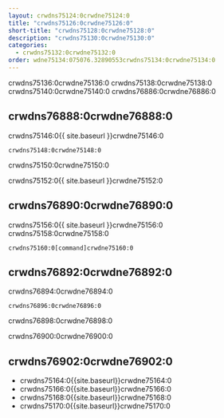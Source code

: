 ```yaml
---
layout: crwdns75124:0crwdne75124:0
title: "crwdns75126:0crwdne75126:0"
short-title: "crwdns75128:0crwdne75128:0"
description: "crwdns75130:0crwdne75130:0"
categories:
  - crwdns75132:0crwdne75132:0
order: wdne75134:075076.32890553crwdns75134:0crwdne75134:0
---
```

crwdns75136:0crwdne75136:0 crwdns75138:0crwdne75138:0 crwdns75140:0crwdne75140:0 crwdns76886:0crwdne76886:0

## crwdns76888:0crwdne76888:0

crwdns75146:0{{ site.baseurl }}crwdne75146:0

    crwdns75148:0crwdne75148:0
    

crwdns75150:0crwdne75150:0

crwdns75152:0{{ site.baseurl }}crwdne75152:0

## crwdns76890:0crwdne76890:0

crwdns75156:0{{ site.baseurl }}crwdne75156:0 crwdns75158:0crwdne75158:0

```nohighlight
crwdns75160:0[command]crwdne75160:0
```

## crwdns76892:0crwdne76892:0

crwdns76894:0crwdne76894:0

    crwdns76896:0crwdne76896:0
    

crwdns76898:0crwdne76898:0

crwdns76900:0crwdne76900:0

## crwdns76902:0crwdne76902:0

- crwdns75164:0{{site.baseurl}}crwdne75164:0
- crwdns75166:0{{site.baseurl}}crwdne75166:0
- crwdns75168:0{{site.baseurl}}crwdne75168:0
- crwdns75170:0{{site.baseurl}}crwdne75170:0